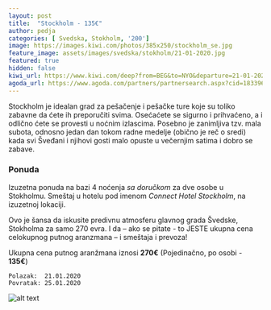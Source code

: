 ```yaml
---
layout: post
title:  "Stockholm - 135€"
author: pedja
categories: [ Svedska, Stokholm, '200']
image: https://images.kiwi.com/photos/385x250/stockholm_se.jpg 
feature_image: assets/images/svedska/stokholm/21-01-2020.jpg
featured: true
hidden: false
kiwi_url: https://www.kiwi.com/deep?from=BEG&to=NYO&departure=21-01-2020&return=25-01-2020&flightsId=003c13ff476a00006e8f0a7e_0%7C13ff003c476e00003a724423_0&price=85&passengers=2&affilid=pavle93odyssey&lang=en&currency=EUR&booking_token=AJ3xG3oM2tBiCAlYPCW1qa0MwgBpqhk-DCi4cKn2uviHj8gJPGu-Ux-uiwfzUVeHHbawD301oClce-NxxAejiGj0pxOw8YWfo2VgWOih8Iksd0K43acWAyj1Loq1Y9GoPxQQONxH1avsSBuhC2rpP17x7oVgy_k2qjIZ2q-t1V7zEbnhzhWX9cThy8NeIcyxfSL6kfUFYakhlJ2b5RqBBG4VxiotfVIFif7_GyvNTPf8CC9pCKSb3Iu4T-M7CugRoGIDT34vaXukj_-OVLeEnzakvF1MbVMw8B4zbBlORGsvSzZ3WsRBmoF_YfyhKmzhYNSCVX0L1vl8ehGf48RMNqTpFWIV0l1DiiMoDptmuZhjT-NozJe1_-DJBdNKuwfzJnNjjHhWJrHH7FMTCUgZaYlwt61gJrUpfn5jeSj8FplFg9mrM3dK0o4MyROKFKIGFqDmk-J8TkmPO6lnLXKLICBGZr-l2HwojC7oHNGfQrQEZcfuYP09g7N_i1VbM66GqkAjZKW1RGNb2f4W3FLsKa1uWPOkUrUTxwRihMDuslciHa0w-_lEW4WW6YqD0Owq8
agoda_url: https://www.agoda.com/partners/partnersearch.aspx?cid=1833963&hid=6720924&currency=USD&checkin=2020-01-21&checkout=2020-01-25&NumberofAdults=2&NumberofChildren=0&Rooms=1&pcs=6
---
```


Stockholm je idealan grad za pešačenje i pešačke ture koje su toliko zabavne da ćete ih preporučiti svima. Osećaćete se sigurno i prihvaćeno, a i odlično ćete se provesti u noćnim izlascima. Posebno je zanimljiva tzv. mala subota, odnosno jedan dan tokom radne medelje (obično je reč o sredi) kada svi Šveđani i njihovi gosti malo opuste u večernjim satima i dobro se zabave.


### Ponuda
Izuzetna ponuda na bazi 4 noćenja *sa doručkom* za dve osobe u Stokholmu. Smeštaj u hotelu pod imenom *Connect Hotel Stockholm*, na izuzetnoj lokaciji.

Ovo je šansa da iskusite predivnu atmosferu glavnog grada Švedske, Stokholma za samo 270 evra. I da – ako se pitate - to JESTE ukupna cena celokupnog putnog aranzmana – i smeštaja i prevoza!

Ukupna cena putnog aranžmana iznosi **270€** (Pojedinačno, po osobi - **135€**)

```
Polazak:  21.01.2020
Povratak: 25.01.2020
```

![alt text]( http://pix6.agoda.net/hotelImages/5668248/0/828414cd2a575ae26b8c94fcd9310e4f.jpg?s=800x600 "Stokholm smestaj")


